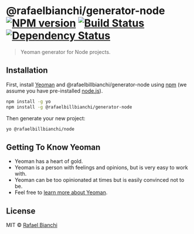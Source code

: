 # @rafaelbianchi/generator-node [![NPM version][npm-image]][npm-url] [![Build Status][travis-image]][travis-url] [![Dependency Status][daviddm-image]][daviddm-url]
> Yeoman generator for Node projects.

## Installation

First, install [Yeoman](http://yeoman.io) and @rafaelbillbianchi/generator-node using [npm](https://www.npmjs.com/) (we assume you have pre-installed [node.js](https://nodejs.org/)).

```bash
npm install -g yo
npm install -g @rafaelbillbianchi/generator-node
```

Then generate your new project:

```bash
yo @rafaelbillbianchi/node
```

## Getting To Know Yeoman

 * Yeoman has a heart of gold.
 * Yeoman is a person with feelings and opinions, but is very easy to work with.
 * Yeoman can be too opinionated at times but is easily convinced not to be.
 * Feel free to [learn more about Yeoman](http://yeoman.io/).

## License

MIT © [Rafael Bianchi](https://bianchi-app.vercel.app/)


[npm-image]: https://badge.fury.io/js/%40rafaelbianchi%2Fgenerator-node.svg
[npm-url]: https://npmjs.org/package/@rafaelbianchi/generator-node
[travis-image]: https://travis-ci.com/rafaelbianchi/generator-node.svg?branch=master
[travis-url]: https://travis-ci.com/rafaelbianchi/generator-node
[daviddm-image]: https://david-dm.org/rafaelbianchi/generator-node.svg?theme=shields.io
[daviddm-url]: https://david-dm.org/rafaelbianchi/generator-node
